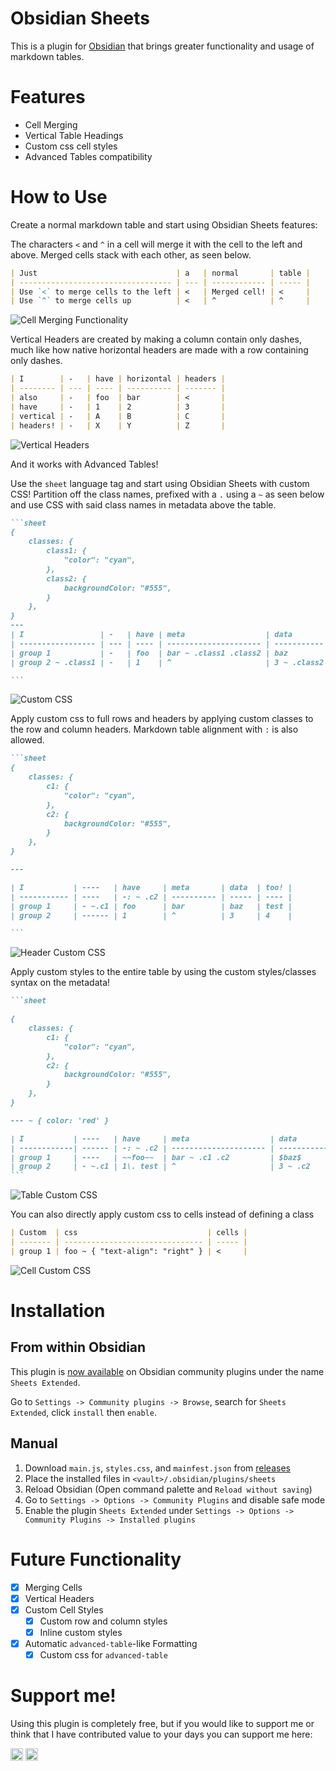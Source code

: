 # Obsidian Sheets

This is a plugin for [Obsidian](https://obsidian.md) that brings greater functionality and usage of markdown tables.
# Features
- Cell Merging
- Vertical Table Headings
- Custom css cell styles
- Advanced Tables compatibility
# How to Use

Create a normal markdown table and start using Obsidian Sheets features:

The characters `<` and `^` in a cell will merge it with the cell to the left and above. Merged cells stack with each other, as seen below.
````md
| Just                               | a   | normal       | table |
| ---------------------------------- | --- | ------------ | ----- |
| Use `<` to merge cells to the left | <   | Merged cell! | <     |
| Use `^` to merge cells up          | <   | ^            | ^     |
````
![Cell Merging Functionality](./assets/renderedMergedCells.png)

Vertical Headers are created by making a column contain only dashes, much like how native horizontal headers are made with a row containing only dashes.   
````md
| I        | -   | have | horizontal | headers |
| -------- | --- | ---- | ---------- | ------- |
| also     | -   | foo  | bar        | <       |
| have     | -   | 1    | 2          | 3       |
| vertical | -   | A    | B          | C       |
| headers! | -   | X    | Y          | Z       |

````
![Vertical Headers](./assets/renderedVerticalHeaders.png)

And it works with Advanced Tables!

Use the `sheet` language tag and start using Obsidian Sheets with custom CSS! Partition off the class names, prefixed with a `.` using a `~` as seen below and use CSS with said class names in metadata above the table.
````md
```sheet
{
    classes: { 
        class1: { 
            "color": "cyan",
        },
        class2: {
            backgroundColor: "#555",
        }
    },
}
---
| I                 | -   | have | meta                  | data        | too! |
| ----------------- | --- | ---- | --------------------- | ----------- | ---- |
| group 1           | -   | foo  | bar ~ .class1 .class2 | baz         | test |
| group 2 ~ .class1 | -   | 1    | ^                     | 3 ~ .class2 | 4    |

```
````
![Custom CSS](./assets/renderedCustomCSS.png)

Apply custom css to full rows and headers by applying custom classes to the row and column headers. Markdown table alignment with `:` is also allowed.
````md
```sheet
{
    classes: {
        c1: {
            "color": "cyan",
        },
        c2: {
            backgroundColor: "#555",
        }
    },
}

---

| I           | ----   | have     | meta       | data  | too! |
| ----------- | ----   | -: ~ .c2 | ---------- | ----- | ---- |
| group 1     | - ~.c1 | foo      | bar        | baz   | test |
| group 2     | ------ | 1        | ^          | 3     | 4    |

```
````
![Header Custom CSS](./assets/renderedHeaderCustomCSS.png)

Apply custom styles to the entire table by using the custom styles/classes syntax on the metadata!
````md
```sheet

{
    classes: {
        c1: {
            "color": "cyan",
        },
        c2: {
            backgroundColor: "#555",
        }
    },
}

--- ~ { color: 'red' }

| I           | ----   | have     | meta                  | data        | too! |
| ------------| ------ | -: ~ .c2 | --------------------- | ----------- | ---- |
| group 1     | ----   | ~~foo~~  | bar ~ .c1 .c2         | $baz$       | test |
| group 2     | - ~.c1 | 1\. test | ^                     | 3 ~ .c2     | 4    |
```
````
![Table Custom CSS](./assets/renderedTableCustomCSS.png)

You can also directly apply custom css to cells instead of defining a class
```md
| Custom  | css                             | cells |
| ------- | ------------------------------- | ----- |
| group 1 | foo ~ { "text-align": "right" } | <     |
```
![Cell Custom CSS](./assets/renderedCellCustomCSS.png)

# Installation
## From within Obsidian
This plugin is [now available](https://github.com/obsidianmd/obsidian-releases/pull/2281) on Obsidian community plugins under the name `Sheets Extended`.

Go to `Settings -> Community plugins -> Browse`, search for `Sheets Extended`, click `install` then `enable`.

## Manual
1. Download `main.js`, `styles.css`, and `mainfest.json` from [releases](https://github.com/NicoNekoru/obsidan-advanced-table-xt/releases)
2. Place the installed files in `<vault>/.obsidian/plugins/sheets`
3. Reload Obsidian (Open command palette and `Reload without saving`)
4. Go to `Settings -> Options -> Community Plugins` and disable safe mode
5. Enable the plugin `Sheets Extended` under `Settings -> Options -> Community Plugins -> Installed plugins`

# Future Functionality
- [x] Merging Cells
- [x] Vertical Headers
- [x] Custom Cell Styles
  - [x] Custom row and column styles
  - [x] Inline custom styles
- [x] Automatic `advanced-table`-like Formatting 
  - [x] Custom css for `advanced-table`

# Support me!
Using this plugin is completely free, but if you would like to support me or think that I have contributed value to your days you can support me here:

[<img src="https://img.shields.io/badge/NicoNekoru-yellow?style=for-the-badge&logo=paypal" alt="PayPal" height="20">](https://paypal.me/NicoNekoru)
[<img src="https://cdn.buymeacoffee.com/buttons/v2/default-yellow.png" alt="BuyMeACoffee" height="20">](https://www.buymeacoffee.com/niconekoru)